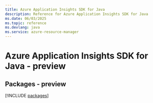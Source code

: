 ```yaml
---
title: Azure Application Insights SDK for Java
description: Reference for Azure Application Insights SDK for Java
ms.date: 06/03/2025
ms.topic: reference
ms.devlang: java
ms.service: azure-resource-manager
---
```

# Azure Application Insights SDK for Java - preview
## Packages - preview
[!INCLUDE [packages](application-insights-index.md)]